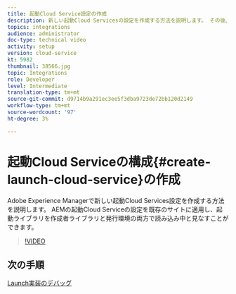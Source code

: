 ```yaml
---
title: 起動Cloud Service設定の作成
description: 新しい起動Cloud Servicesの設定を作成する方法を説明します。 その後、起動Cloud Serviceの設定を既存のサイトに適用でき、起動ライブラリの読み込みを作成者ライブラリと発行環境の両方で監視できます。
topics: integrations
audience: administrator
doc-type: technical video
activity: setup
version: cloud-service
kt: 5982
thumbnail: 38566.jpg
topic: Integrations
role: Developer
level: Intermediate
translation-type: tm+mt
source-git-commit: d9714b9a291ec3ee5f3dba9723de72bb120d2149
workflow-type: tm+mt
source-wordcount: '97'
ht-degree: 3%

---
```



# 起動Cloud Serviceの構成{#create-launch-cloud-service}の作成

Adobe Experience Managerで新しい起動Cloud Services設定を作成する方法を説明します。 AEMの起動Cloud Serviceの設定を既存のサイトに適用し、起動ライブラリを作成者ライブラリと発行環境の両方で読み込み中と見なすことができます。

>[!VIDEO](https://video.tv.adobe.com/v/38566?quality=12&learn=on)

## 次の手順

[Launch実装のデバッグ](debug-launch-implementation.md)
